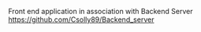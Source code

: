 Front end application in association with Backend Server https://github.com/Csolly89/Backend_server
